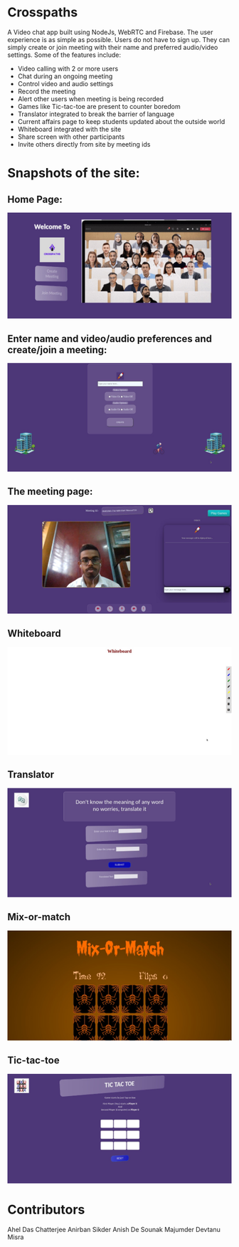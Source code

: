 # Crosspaths
A Video chat app built using NodeJs, WebRTC and Firebase. The user experience is as simple as possible. Users do not have to sign up. They can simply create or join meeting with their name and preferred audio/video settings. Some of the features include:
- Video calling with 2 or more users
- Chat during an ongoing meeting 
- Control video and audio settings
- Record the meeting
- Alert other users when meeting is being recorded
- Games like Tic-tac-toe are present to counter boredom
- Translator integrated to break the barrier of language
- Current affairs page to keep students updated about the outside world
- Whiteboard integrated with the site
- Share screen with other participants
- Invite others directly from site by meeting ids

# Snapshots of the site: 
## Home Page:
<img src='/screenshots/ss1.jpeg'/>

## Enter name and video/audio preferences and create/join a meeting:
<img src='/screenshots/ss2.jpeg'/>

## The meeting page: 
<img src='/screenshots/ss3.jpeg'/>

## Whiteboard
<img src='/screenshots/ss4.jpeg'/>

## Translator
<img src='/screenshots/ss5.jpeg'/>

## Mix-or-match
<img src='/screenshots/ss6.jpeg'/>

## Tic-tac-toe
<img src='/screenshots/ss7.jpeg'/>

# Contributors
Ahel Das Chatterjee
Anirban Sikder
Anish De
Sounak Majumder
Devtanu Misra
